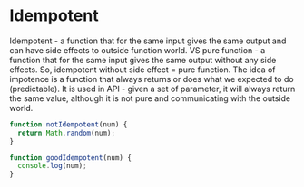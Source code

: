 # Idempotent

Idempotent - a function that for the same input gives the same output and can have side effects to outside function world. VS pure function - a function that for the same input gives the same output without any side effects. So, idempotent without side effect = pure function. The idea of impotence is a function that always returns or does what we expected to do \(predictable\). It is used in API - given a set of parameter, it will always return the same value, although it is not pure and communicating with the outside world.

```javascript
function notIdempotent(num) {
  return Math.random(num);
}

function goodIdempotent(num) {
  console.log(num);
}
```

